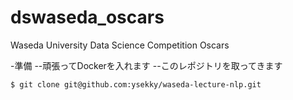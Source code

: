# dswaseda_oscars
Waseda University Data Science Competition Oscars

-準備
--頑張ってDockerを入れます
--このレポジトリを取ってきます
```
$ git clone git@github.com:ysekky/waseda-lecture-nlp.git

```
